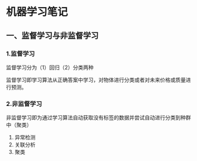 # 机器学习笔记

## 一、监督学习与非监督学习

### 1.监督学习

监督学习分为（1）回归（2）分类两种

监督学习即学习算法从正确答案中学习，对物体进行分类或者对未来价格或质量进行预测。

### 2.非监督学习

非监督学习即为通过学习算法自动获取没有标签的数据并尝试自动进行分类到种群中（聚类）

1. 异常检测
2. 关联分析
3. 聚类

